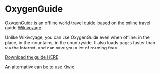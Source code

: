 # OxygenGuide

OxygenGuide is an offline world travel guide, based on the online travel guide [Wikivoyage](http://en.wikivoyage.org).

Unlike Wikivoyage, you can use OxygenGuide even when offline: in the place, in the mountains, in the countryside.
It also loads pages faster than via the Internet, and can save you a lot of roaming fees.

[Download the guide HERE](http://datahub.io/dataset/oxygenguide)

An alternative can be to use [Kiwix](http://www.kiwix.org/wiki/Wikivoyage)

